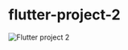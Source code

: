 # flutter-project-2

![Flutter project 2](https://user-images.githubusercontent.com/79424556/164088127-ac2c907e-aa02-4d46-b373-62b17fac7e5c.png)

